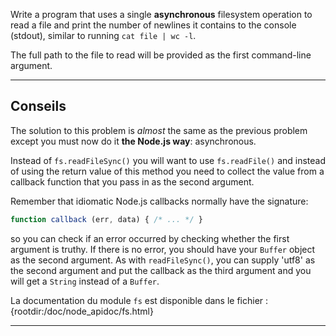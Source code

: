 Write a program that uses a single **asynchronous** filesystem operation to read a file and print the number of newlines it contains to the console (stdout), similar to running `cat file | wc -l`.

The full path to the file to read will be provided as the first command-line argument.

----------------------------------------------------------------------
## Conseils

The solution to this problem is *almost* the same as the previous problem except you must now do it **the Node.js way**: asynchronous.

Instead of `fs.readFileSync()` you will want to use `fs.readFile()` and instead of using the return value of this method you need to collect the value from a callback function that you pass in as the second argument.

Remember that idiomatic Node.js callbacks normally have the signature:

```js
function callback (err, data) { /* ... */ }
```

so you can check if an error occurred by checking whether the first argument is truthy. If there is no error, you should have your `Buffer` object as the second argument. As with `readFileSync()`, you can supply 'utf8' as the second argument and put the callback as the third argument and you will get a `String` instead of a `Buffer`.

La documentation du module `fs` est disponible dans le fichier :
  {rootdir:/doc/node_apidoc/fs.html}

----------------------------------------------------------------------
